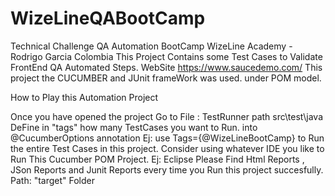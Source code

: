 # WizeLineQABootCamp
Technical Challenge QA Automation BootCamp WizeLine Academy - Rodrigo Garcia Colombia 
This Project Contains some Test Cases to Validate FrontEnd QA Automated Steps. WebSite https://www.saucedemo.com/ This project the CUCUMBER and JUnit frameWork was used. under POM model.

How to Play this Automation Project

Once you have opened the project Go to File : TestRunner path src\test\java
DeFine in "tags" how many TestCases you want to Run. into @CucumberOptions annotation Ej: use Tags={@WizeLineBootCamp} to Run the entire Test Cases in this project.
Consider using whatever IDE you like to Run This Cucumber POM Project. Ej: Eclipse
Please Find Html Reports , JSon Reports and Junit Reports every time you Run this project succesfully. Path: "target" Folder
